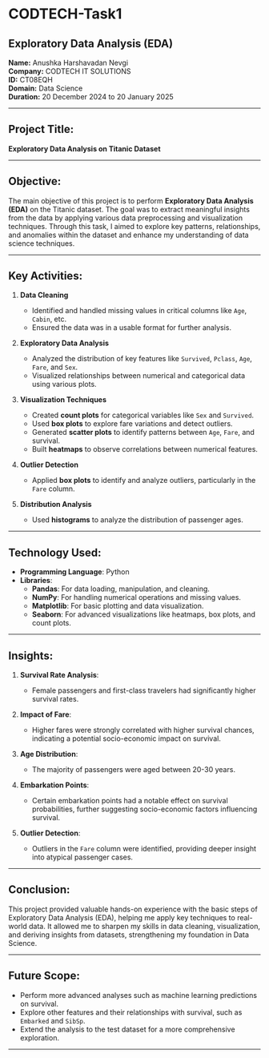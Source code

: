 # CODTECH-Task1
## Exploratory Data Analysis (EDA)

**Name:** Anushka Harshavadan Nevgi  
**Company:** CODTECH IT SOLUTIONS  
**ID:** CT08EQH  
**Domain:** Data Science  
**Duration:** 20 December 2024 to 20 January 2025  

---

## Project Title: 
**Exploratory Data Analysis on Titanic Dataset**

---

## Objective:
The main objective of this project is to perform **Exploratory Data Analysis (EDA)** on the Titanic dataset. The goal was to extract meaningful insights from the data by applying various data preprocessing and visualization techniques. Through this task, I aimed to explore key patterns, relationships, and anomalies within the dataset and enhance my understanding of data science techniques.

---

## Key Activities:
1. **Data Cleaning**  
   - Identified and handled missing values in critical columns like `Age`, `Cabin`, etc.
   - Ensured the data was in a usable format for further analysis.

2. **Exploratory Data Analysis**  
   - Analyzed the distribution of key features like `Survived`, `Pclass`, `Age`, `Fare`, and `Sex`.
   - Visualized relationships between numerical and categorical data using various plots.

3. **Visualization Techniques**  
   - Created **count plots** for categorical variables like `Sex` and `Survived`.
   - Used **box plots** to explore fare variations and detect outliers.
   - Generated **scatter plots** to identify patterns between `Age`, `Fare`, and survival.
   - Built **heatmaps** to observe correlations between numerical features.

4. **Outlier Detection**  
   - Applied **box plots** to identify and analyze outliers, particularly in the `Fare` column.

5. **Distribution Analysis**  
   - Used **histograms** to analyze the distribution of passenger ages.

---

## Technology Used:
- **Programming Language**: Python
- **Libraries**:
  - **Pandas**: For data loading, manipulation, and cleaning.
  - **NumPy**: For handling numerical operations and missing values.
  - **Matplotlib**: For basic plotting and data visualization.
  - **Seaborn**: For advanced visualizations like heatmaps, box plots, and count plots.

---

## Insights:
1. **Survival Rate Analysis**:  
   - Female passengers and first-class travelers had significantly higher survival rates.

2. **Impact of Fare**:  
   - Higher fares were strongly correlated with higher survival chances, indicating a potential socio-economic impact on survival.

3. **Age Distribution**:  
   - The majority of passengers were aged between 20-30 years.

4. **Embarkation Points**:  
   - Certain embarkation points had a notable effect on survival probabilities, further suggesting socio-economic factors influencing survival.

5. **Outlier Detection**:  
   - Outliers in the `Fare` column were identified, providing deeper insight into atypical passenger cases.

---

## Conclusion:
This project provided valuable hands-on experience with the basic steps of Exploratory Data Analysis (EDA), helping me apply key techniques to real-world data. It allowed me to sharpen my skills in data cleaning, visualization, and deriving insights from datasets, strengthening my foundation in Data Science.

---

## Future Scope:
- Perform more advanced analyses such as machine learning predictions on survival.
- Explore other features and their relationships with survival, such as `Embarked` and `SibSp`.
- Extend the analysis to the test dataset for a more comprehensive exploration.

---
